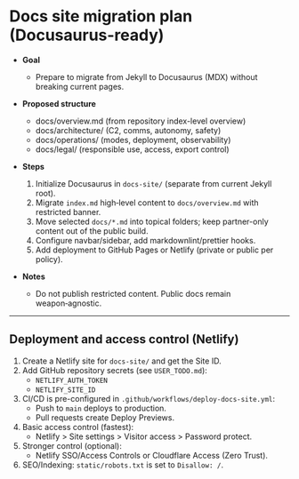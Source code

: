 # Docs site migration plan (Docusaurus-ready)

- **Goal**
  - Prepare to migrate from Jekyll to Docusaurus (MDX) without breaking current
    pages.

- **Proposed structure**
  - docs/overview.md (from repository index-level overview)
  - docs/architecture/ (C2, comms, autonomy, safety)
  - docs/operations/ (modes, deployment, observability)
  - docs/legal/ (responsible use, access, export control)

- **Steps**
  1. Initialize Docusaurus in `docs-site/` (separate from current Jekyll root).
  2. Migrate `index.md` high‑level content to `docs/overview.md` with restricted
     banner.
  3. Move selected `docs/*.md` into topical folders; keep partner-only content
     out of the public build.
  4. Configure navbar/sidebar, add markdownlint/prettier hooks.
  5. Add deployment to GitHub Pages or Netlify (private or public per policy).

- **Notes**
  - Do not publish restricted content. Public docs remain weapon‑agnostic.

---

## Deployment and access control (Netlify)

1. Create a Netlify site for `docs-site/` and get the Site ID.
2. Add GitHub repository secrets (see `USER_TODO.md`):
   - `NETLIFY_AUTH_TOKEN`
   - `NETLIFY_SITE_ID`
3. CI/CD is pre-configured in `.github/workflows/deploy-docs-site.yml`:
   - Push to `main` deploys to production.
   - Pull requests create Deploy Previews.
4. Basic access control (fastest):
   - Netlify > Site settings > Visitor access > Password protect.
5. Stronger control (optional):
   - Netlify SSO/Access Controls or Cloudflare Access (Zero Trust).
6. SEO/Indexing: `static/robots.txt` is set to `Disallow: /`.
